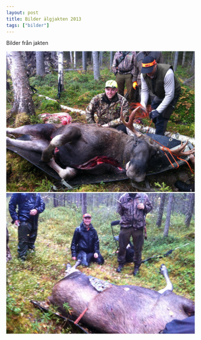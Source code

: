```yaml
---
layout: post
title: Bilder älgjakten 2013
tags: ["bilder"]
---
```

Bilder från jakten
<!--more-->

<img src="/assets/images/jakt-2013/2013-09-08-09-01-20.jpg" alt="" class="img" style="" /> 
<img src="/assets/images/jakt-2013/2013-09-21-17-27-34.jpg" alt="" class="img" style="" /> 
